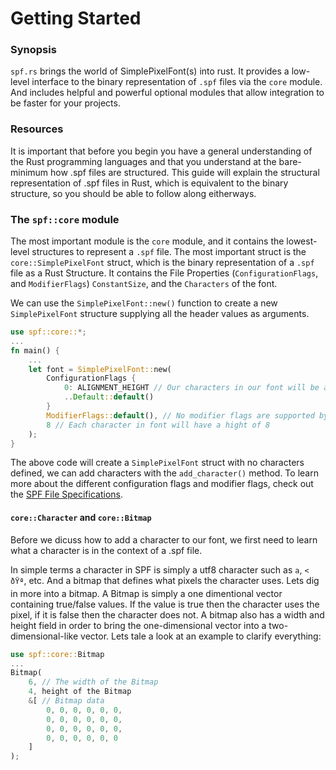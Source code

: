 # Getting Started
### Synopsis
`spf.rs` brings the world of SimplePixelFont(s) into rust. It provides a low-level interface to the binary representation of `.spf` files via the `core` module. And includes helpful and powerful optional modules that allow integration to be faster for your projects.
### Resources
It is important that before you begin you have a general understanding of the Rust programming languages and that you understand at the bare-minimum how .spf files are structured. This guide will explain the structural representation of .spf files in Rust, which is equivalent to the binary structure, so you should be able to follow along eitherways.
### The `spf::core` module
The most important module is the `core` module, and it contains the lowest-level structures to represent a `.spf` file. The most important struct is the `core::SimplePixelFont` struct, which is the binary representation of a `.spf` file as a Rust Structure.  It contains the File Properties (`ConfigurationFlags`,  and `ModifierFlags`) `ConstantSize`, and the `Characters` of the font.  
  
We can use the `SimplePixelFont::new()` function to create a new `SimplePixelFont` structure supplying all the header values as arguments.
```rs
use spf::core::*;
...
fn main() {
    ...
    let font = SimplePixelFont::new(
        ConfigurationFlags {
            0: ALIGNMENT_HEIGHT // Our characters in our font will be aligned by height, and thus will have the same height.
            ..Default::default()
        }
        ModifierFlags::default(), // No modifier flags are supported by spf.rs, we can ignore this field.
        8 // Each character in font will have a hight of 8
    );
}
```
The above code will create a `SimplePixelFont` struct with no characters defined, we can add characters with the `add_character()` method. To learn more about the different configuration flags and modifier flags, check out the [SPF File Specifications]().
#### `core::Character` and `core::Bitmap`
Before we dicuss how to add a character to our font, we first need to learn what a character is in the context of a .spf file.
  
In simple terms a character in SPF is simply a utf8 character such as `a`, `<` `ðŸª`, etc. And a bitmap that defines what pixels the character uses. Lets dig in more into a bitmap. A Bitmap is simply a one dimentional vector containing true/false values. If the value is true then the character uses the pixel, if it is false then the character does not. A bitmap also has a width and height field in order to bring the one-dimensional vector into a two-dimensional-like vector. Lets tale a look at an example to clarify everything:
```rs
use spf::core::Bitmap
...
Bitmap(
    6, // The width of the Bitmap
    4, height of the Bitmap
    &[ // Bitmap data
        0, 0, 0, 0, 0, 0,
        0, 0, 0, 0, 0, 0,
        0, 0, 0, 0, 0, 0,
        0, 0, 0, 0, 0, 0
    ]
);
        